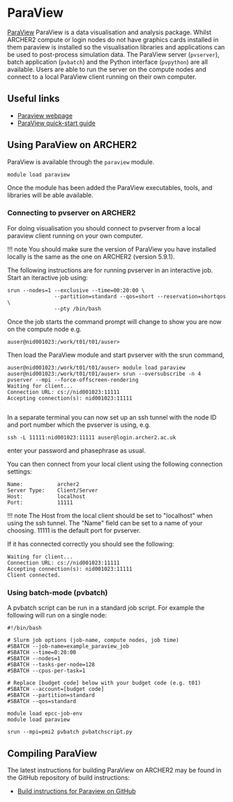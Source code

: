 # ParaView

[ParaView](https://www.paraview.org) ParaView is a data visualisation and analysis package.
Whilst ARCHER2 compute or login nodes do not have graphics cards installed 
in them paraview is installed so the visualisation libraries and applications 
can be used to post-process simulation data. The ParaView server (``pvserver``),
batch application (``pvbatch``) and the Python interface (``pvpython``)
are all available. Users are able to run the server on the compute nodes
and connect to a local ParaView client running on their own computer.

## Useful links

  - [Paraview webpage](https://www.paraview.org)
  - [ParaView quick-start guide](https://kitware.github.io/paraview-docs/latest/python/quick-start.html)


## Using ParaView on ARCHER2

ParaView is available through the `paraview` module.

```
module load paraview
```

Once the module has been added the ParaView executables, tools, 
and libraries will be able available.

### Connecting to pvserver on ARCHER2

For doing visualisation you should connect to pvserver from a local
paraview client running on your own computer.

!!! note 
    You should make sure the version of ParaView you have installed locally is the same as 
    the one on ARCHER2 (version 5.9.1).

The following instructions are for running pvserver in an interactive job. 
Start an iteractive job using:

```
srun --nodes=1 --exclusive --time=00:20:00 \
               --partition=standard --qos=short --reservation=shortqos \
               --pty /bin/bash
```

Once the job starts the command prompt will change to show you are now
on the compute node e.g.

```
auser@nid001023:/work/t01/t01/auser> 
```

Then load the ParaView module and start pvserver with the srun command,

```
auser@nid001023:/work/t01/t01/auser> module load paraview
auser@nid001023:/work/t01/t01/auser> srun --oversubscribe -n 4 pvserver --mpi --force-offscreen-rendering
Waiting for client...
Connection URL: cs://nid001023:11111
Accepting connection(s): nid001023:11111
 
```

In a separate terminal you can now set up an ssh tunnel with the node
ID and port number which the pvserver is using, e.g.

```
ssh -L 11111:nid001023:11111 auser@login.archer2.ac.uk 
```

enter your password and phasephrase as usual.


You can then connect from your local client using the following connection
settings:

```
Name:           archer2 
Server Type:    Client/Server 
Host:           localhost 
Port:           11111
```

!!! note 
    The Host from the local client should be set to "localhost" when using the
    ssh tunnel. The "Name" field can be set to a name of your choosing. 
    11111 is the default port for pvserver.

If it has connected correctly you should see the following:

```
Waiting for client...
Connection URL: cs://nid001023:11111
Accepting connection(s): nid001023:11111
Client connected.
```

### Using batch-mode (pvbatch)

A pvbatch script can be run in a standard job script. For example
the following will run on a single node:


```
#!/bin/bash

# Slurm job options (job-name, compute nodes, job time)
#SBATCH --job-name=example_paraview_job
#SBATCH --time=0:20:00
#SBATCH --nodes=1
#SBATCH --tasks-per-node=128
#SBATCH --cpus-per-task=1

# Replace [budget code] below with your budget code (e.g. t01)
#SBATCH --account=[budget code]             
#SBATCH --partition=standard
#SBATCH --qos=standard

module load epcc-job-env
module load paraview

srun --mpi=pmi2 pvbatch pvbatchscript.py
```

## Compiling ParaView

The latest instructions for building ParaView on ARCHER2 may be found in
the GitHub repository of build instructions:

   - [Build instructions for Paraview on
     GitHub](https://github.com/hpc-uk/build-instructions/tree/main/apps/ParaView)
